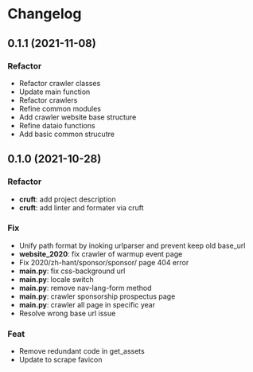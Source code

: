 # Changelog
## 0.1.1 (2021-11-08)

### Refactor

- Refactor crawler classes
- Update main function
- Refactor crawlers
- Refine common modules
- Add crawler website base structure
- Refine dataio functions
- Add basic common strucutre

## 0.1.0 (2021-10-28)

### Refactor

- **cruft**: add project description
- **cruft**: add linter and formater via cruft

### Fix

- Unify path format by inoking urlparser and prevent keep old base_url
- **website_2020**: fix crawler of warmup event page
- Fix 2020/zh-hant/sponsor/sponsor/ page 404 error
- **main.py**: fix css-background url
- **main.py**: locale switch
- **main.py**: remove nav-lang-form method
- **main.py**: crawler sponsorship prospectus page
- **main.py**: crawler all page in specific year
- Resolve wrong base url issue

### Feat

- Remove redundant code in get_assets
- Update to scrape favicon

